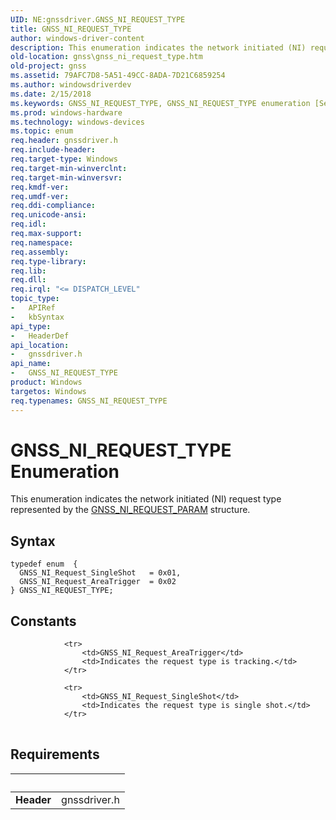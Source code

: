 ```yaml
---
UID: NE:gnssdriver.GNSS_NI_REQUEST_TYPE
title: GNSS_NI_REQUEST_TYPE
author: windows-driver-content
description: This enumeration indicates the network initiated (NI) request type represented by the GNSS_NI_REQUEST_PARAM structure.
old-location: gnss\gnss_ni_request_type.htm
old-project: gnss
ms.assetid: 79AFC7D8-5A51-49CC-8ADA-7D21C6859254
ms.author: windowsdriverdev
ms.date: 2/15/2018
ms.keywords: GNSS_NI_REQUEST_TYPE, GNSS_NI_REQUEST_TYPE enumeration [Sensor Devices], GNSS_NI_Request_AreaTrigger, GNSS_NI_Request_SingleShot, gnss.gnss_ni_request_type, gnssdriver/GNSS_NI_REQUEST_TYPE, gnssdriver/GNSS_NI_Request_AreaTrigger, gnssdriver/GNSS_NI_Request_SingleShot
ms.prod: windows-hardware
ms.technology: windows-devices
ms.topic: enum
req.header: gnssdriver.h
req.include-header: 
req.target-type: Windows
req.target-min-winverclnt: 
req.target-min-winversvr: 
req.kmdf-ver: 
req.umdf-ver: 
req.ddi-compliance: 
req.unicode-ansi: 
req.idl: 
req.max-support: 
req.namespace: 
req.assembly: 
req.type-library: 
req.lib: 
req.dll: 
req.irql: "<= DISPATCH_LEVEL"
topic_type:
-	APIRef
-	kbSyntax
api_type:
-	HeaderDef
api_location:
-	gnssdriver.h
api_name:
-	GNSS_NI_REQUEST_TYPE
product: Windows
targetos: Windows
req.typenames: GNSS_NI_REQUEST_TYPE
---
```


# GNSS_NI_REQUEST_TYPE Enumeration
This enumeration indicates the network initiated (NI) request type represented by the <a href="..\gnssdriver\ns-gnssdriver-gnss_ni_request_param.md">GNSS_NI_REQUEST_PARAM</a> structure.

## Syntax
````
typedef enum  { 
  GNSS_NI_Request_SingleShot   = 0x01,
  GNSS_NI_Request_AreaTrigger  = 0x02
} GNSS_NI_REQUEST_TYPE;
````

## Constants

<table>
            
                <tr>
                    <td>GNSS_NI_Request_AreaTrigger</td>
                    <td>Indicates the request type is tracking.</td>
                </tr>
            
                <tr>
                    <td>GNSS_NI_Request_SingleShot</td>
                    <td>Indicates the request type is single shot.</td>
                </tr>
</table>


## Requirements
| &nbsp; | &nbsp; |
| ---- |:---- |
| **Header** | gnssdriver.h |